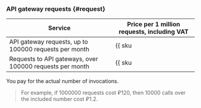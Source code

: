 ### API gateway requests {#request}

| Service | Price per 1 million requests, including VAT |
| --- | --- |
| API gateway requests, up to 100000 requests per month | {{ sku|RUB|api-gateway.requests.v1|string }} |
| Requests to API gateways, over 100000 requests per month | {{ sku|RUB|api-gateway.requests.v1|pricingRate.0.1|string }} |

You pay for the actual number of invocations.

> For example, if 1000000 requests cost ₽120, then 10000 calls over the included number cost ₽1.2.